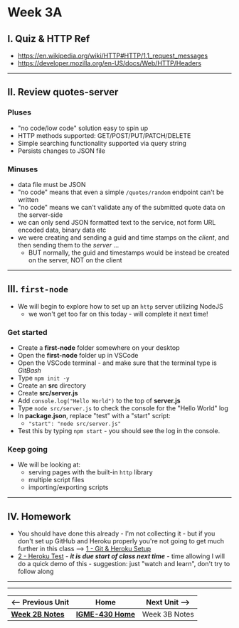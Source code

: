 # Week 3A

## I. Quiz & HTTP Ref
- https://en.wikipedia.org/wiki/HTTP#HTTP/1.1_request_messages
- https://developer.mozilla.org/en-US/docs/Web/HTTP/Headers

---

## II. Review **quotes-server**

### Pluses

- "no code/low code" solution easy to spin up
- HTTP methods supported: GET/POST/PUT/PATCH/DELETE
- Simple searching functionality supported via query string
- Persists changes to JSON file

### Minuses
- data file must be JSON
- "no code" means that even a simple `/quotes/random` endpoint can't be written
- "no code" means we can't validate any of the submitted quote data on the server-side
- we can only send JSON formatted text to the service, not form URL encoded data, binary data etc
- we were creating and sending a guid and time stamps on the *client*,  and then sending them to the *server* ...
  - BUT normally, the guid and timestamps would be instead be created on the server, NOT on the client

---

##  III. `first-node` 

- We will begin to explore how to set up an `http` server utilizing NodeJS
  - we won't get too far on this today - will complete it next time!

### Get started

- Create a **first-node** folder somewhere on your desktop
- Open the **first-node** folder up in VSCode
- Open the VSCode terminal - and make sure that the terminal type is *GitBash*
- Type `npm init -y`
- Create an **src** directory
- Create **src/server.js**
- Add `console.log("Hello World")` to the top of **server.js**
- Type `node src/server.js` to check the console for the "Hello World" log
- In **package.json**, replace "test" with a "start" script:
  - `"start": "node src/server.js"`
- Test this by typing `npm start` - you should see the log in the console.

### Keep going
- We will be looking at:
  - serving pages with the built-in `http` library
  - multiple script files
  - importing/exporting scripts

---

## IV. Homework
- You should have done this already - I'm not collecting it - but if you don't set up GitHub and Heroku properly you're not going to get much further in this class --> [1 - Git & Heroku Setup](../exercises/1-git-and-heroku-setup.md)
- [2 - Heroku Test](../exercises/2-heroku-test.md) - ***it is due start of class next time*** - time allowing I will do a quick demo of this - suggestion: just "watch and learn", don't try to follow along

---
---

| <-- Previous Unit | Home | Next Unit -->
| --- | --- | --- 
|   [**Week 2B Notes**](02B.md)  |  [**IGME-430 Home**](../) | Week 3B Notes
